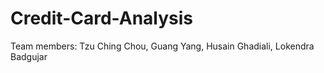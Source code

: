 # Credit-Card-Analysis 
Team members: Tzu Ching Chou, Guang Yang, Husain Ghadiali, Lokendra Badgujar 

